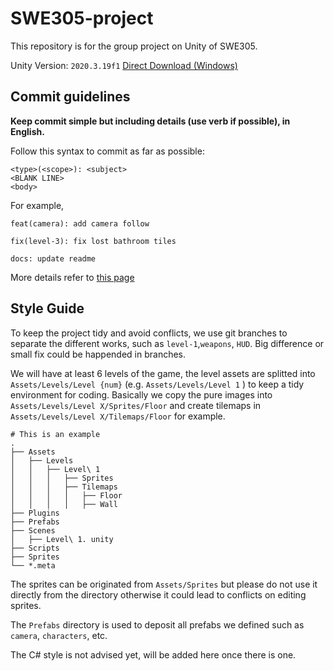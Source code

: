 # SWE305-project

This repository is for the group project on Unity of SWE305.

Unity Version: `2020.3.19f1` [Direct Download (Windows)](https://download.unity3d.com/download_unity/68f137dc9bbe/Windows64EditorInstaller/UnitySetup64-2020.3.19f1.exe)

## Commit guidelines

**Keep commit simple but including details (use verb if possible), in English.**

Follow this syntax to commit as far as possible:

```
<type>(<scope>): <subject>
<BLANK LINE>
<body>
```
For example,
```
feat(camera): add camera follow
```
```
fix(level-3): fix lost bathroom tiles
```
```
docs: update readme
```

More details refer to [this page](https://github.com/ubilabs/react-geosuggest/blob/master/CONVENTIONS.md)


## Style Guide

To keep the project tidy and avoid conflicts, we use git branches to separate the different works, such as `level-1`,`weapons`, `HUD`. Big difference or small fix could be happended in branches.

We will have at least 6 levels of the game, the level assets are splitted into `Assets/Levels/Level {num}` (e.g. `Assets/Levels/Level 1` ) to keep a tidy environment for coding. Basically we copy the pure images into `Assets/Levels/Level X/Sprites/Floor` and create tilemaps in `Assets/Levels/Level X/Tilemaps/Floor` for example.

```
# This is an example
.
├── Assets
│   ├── Levels
│   │   ├── Level\ 1
│   │   │   ├── Sprites
│   │   │   ├── Tilemaps
│   │   │   │   ├── Floor
│   │   │   │   ├── Wall
├── Plugins
├── Prefabs
├── Scenes
│   ├── Level\ 1. unity
├── Scripts
├── Sprites
└── *.meta
```

The sprites can be originated from `Assets/Sprites` but please do not use it directly from the directory otherwise it could lead to conflicts on editing sprites.

The `Prefabs` directory is used to deposit all prefabs we defined such as `camera`, `characters`, etc.

The C# style is not advised yet, will be added here once there is one.
